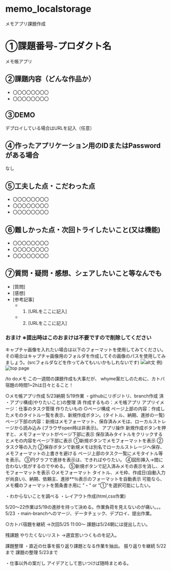 # memo_localstorage
メモアプリ課題作成
# ①課題番号-プロダクト名

メモ帳アプリ

## ②課題内容（どんな作品か）

- 〇〇〇〇〇〇〇〇
- 〇〇〇〇〇〇〇〇

## ③DEMO

デプロイしている場合はURLを記入（任意）

## ④作ったアプリケーション用のIDまたはPasswordがある場合
なし

## ⑤工夫した点・こだわった点

- 〇〇〇〇〇〇〇〇
- 〇〇〇〇〇〇〇〇
- 〇〇〇〇〇〇〇〇

## ⑥難しかった点・次回トライしたいこと(又は機能)

- 〇〇〇〇〇〇〇〇
- 〇〇〇〇〇〇〇〇
- 〇〇〇〇〇〇〇〇

## ⑦質問・疑問・感想、シェアしたいこと等なんでも

- [質問]
- [感想]
- [参考記事]
  - 1. [URLをここに記入]
  - 2. [URLをここに記入]

### おまけ ※提出時はこのおまけは不要ですので削除してください

キャプチャ画像を入れたい場合は以下のフォーマットを使用してみてください。その場合はキャプチャ画像用のフォルダを作成してその画像のパスを使用してみましょう。(srcフォルダなどを作ってみてもいいかもしれないです)
![alt文](画像URL)
例)
![top page](./src/capture1.png)

/to doメモ
この一週間の課題作成も大事だが、
whyme案だしのために、カトバ宿題の時間1~2hは日々とること！

○メモ帳アプリ作成 5/23納期
5/19作業
・githubにリポジトリ、branch作成 済
・アプリ構成(やりたいこと)の整理 済
    作成するもの：メモ帳アプリ
    アプリイメージ：仕事のタスク管理
    作りたいもの
        ○ページ構成
            ページ上部の内容：作成したメモのタイトル一覧を表示、新規作成ボタン。(タイトル、納期、進捗の一覧)
            ページ下部の内容：新規はメモフォーマット、保存済みメモは、ローカルストレージから読み込み
                            (ブラウザopen時は非表示)。
        アプリ操作
            新規作成ボタンを押すと、メモフォーマットがページ下部に表示
            保存済みタイトルをクリックするとメモの内容をページ下部に表示
                ①新規ボタンでメモフォーマットを表示
                ②タスク等の入力
                ②保存ボタンで新規メモは別名でローカルストレージへ保存、                     
                 メモフォーマットの上書きを避ける
                 ページ上部のタスク一覧にメモタイトル等を表示。
                ③円グラフで進捗を表示は、できればやりたい。
                ④図形挿入→間に合わない気がするのでやめる。
                ⑤新規ボタンで記入済みメモの表示を消し、メモフォーマットを表示
        ○メモフォーマット
            タイトル、メモ枠、作成日(自動入力が尚良い)、納期、依頼主、進捗**％表示のフォーマットを自動表示
            可能なら、メモ欄のフォーマットを箇条書き用に "・" or "①"を選択可能にしたい。


・わからないことを調べる
・レイアウト作成(html,css作業)

5/20～22作業は5/19の進捗を持って決める。作業負荷を見えないのが痛い。。。
5/23
・main-branchへのマージ、データチェック、デプロイ、提出作業。


○カトバ宿題を継続
→次回5/25 11:00～
課題は5/24朝には提出したい。

残課題
やりたくないリスト
→適宜思いつくものを記入。

課題整理
・直近の仕事を振り返り課題となる作業を抽出。
 振り返りを継続 5/22まで
 課題の整理 5/23まで

・仕事以外の案だし
 アイデアとして思いつけば随時まとめる。